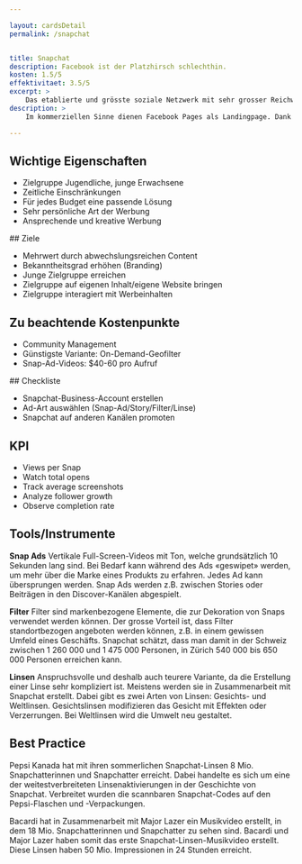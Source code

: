 ```yaml
---

layout: cardsDetail
permalink: /snapchat


title: Snapchat
description: Facebook ist der Platzhirsch schlechthin.
kosten: 1.5/5
effektivitaet: 3.5/5
excerpt: >
    Das etablierte und grösste soziale Netzwerk mit sehr grosser Reichweite.
description: >
    Im kommerziellen Sinne dienen Facebook Pages als Landingpage. Dank «Page-Tabs» sowie einem Call-to-Action-Button kann auf Buchungstools, Telefonnummern, Messenger oder Websites verlinkt werden. Auf der Facebook Page werden Posts in vielen möglichen Formaten mit der Community geteilt. Zusätzlich kann mit Hilfe von «Sponsored Content» Reichweite für Posts eingekauft werden.

---
```


## Wichtige Eigenschaften
- Zielgruppe Jugendliche, junge Erwachsene
- Zeitliche Einschränkungen
- Für jedes Budget eine passende Lösung
- Sehr persönliche Art der Werbung
- Ansprechende und kreative Werbung

## Ziele
- Mehrwert durch abwechslungsreichen Content
- Bekanntheitsgrad erhöhen (Branding)
- Junge Zielgruppe erreichen
- Zielgruppe auf eigenen Inhalt/eigene Website bringen
- Zielgruppe interagiert mit Werbeinhalten

## Zu beachtende Kostenpunkte
- Community Management
- Günstigste Variante: On-Demand-Geofilter
- Snap-Ad-Videos: $40-60 pro Aufruf

## Checkliste
- Snapchat-Business-Account erstellen
- Ad-Art auswählen (Snap-Ad/Story/Filter/Linse)
- Snapchat auf anderen Kanälen promoten

## KPI
- Views per Snap
- Watch total opens
- Track average screenshots
- Analyze follower growth
- Observe completion rate

## Tools/Instrumente  
  
**Snap Ads**
Vertikale Full-Screen-Videos mit Ton, welche grundsätzlich 10 Sekunden lang sind. Bei Bedarf kann während des Ads «geswipet» werden, um mehr über die Marke eines Produkts zu erfahren. Jedes Ad kann übersprungen werden. Snap Ads werden z.B. zwischen Stories oder Beiträgen in den Discover-Kanälen abgespielt.  
  
**Filter**
Filter sind markenbezogene Elemente, die zur Dekoration von Snaps verwendet werden können. Der grosse Vorteil ist, dass Filter standortbezogen angeboten werden können, z.B. in einem gewissen Umfeld eines Geschäfts. Snapchat schätzt, dass man damit in der Schweiz zwischen 1 260 000 und 1 475 000 Personen, in Zürich 540 000 bis 650 000 Personen erreichen kann. 
  
**Linsen**
Anspruchsvolle und deshalb auch teurere Variante, da die Erstellung einer Linse sehr kompliziert ist. Meistens werden sie in Zusammenarbeit mit Snapchat erstellt. Dabei gibt es zwei Arten von Linsen: Gesichts- und Weltlinsen. Gesichtslinsen modifizieren das Gesicht mit Effekten oder Verzerrungen. Bei Weltlinsen wird die Umwelt neu gestaltet.

## Best Practice
Pepsi Kanada hat mit ihren sommerlichen Snapchat-Linsen 8 Mio. Snapchatterinnen und Snapchatter erreicht. Dabei handelte es sich um eine der weitestverbreiteten Linsenaktivierungen in der Geschichte von Snapchat. Verbreitet wurden die scannbaren Snapchat-Codes auf den Pepsi-Flaschen und -Verpackungen.

Bacardi hat in Zusammenarbeit mit Major Lazer ein Musikvideo erstellt, in dem 18 Mio. Snapchatterinnen und Snapchatter zu sehen sind. Bacardi und Major Lazer haben somit das erste Snapchat-Linsen-Musikvideo erstellt. Diese Linsen haben 50 Mio. Impressionen in 24 Stunden erreicht.